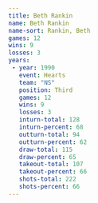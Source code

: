 ```yaml
---
title: Beth Rankin
name: Beth Rankin
name-sort: Rankin, Beth
games: 12
wins: 9
losses: 3
years:
 - year: 1990
   event: Hearts
   team: "NS"
   position: Third
   games: 12
   wins: 9
   losses: 3
   inturn-total: 128
   inturn-percent: 68
   outturn-total: 94
   outturn-percent: 62
   draw-total: 115
   draw-percent: 65
   takeout-total: 107
   takeout-percent: 66
   shots-total: 222
   shots-percent: 66
---
```

